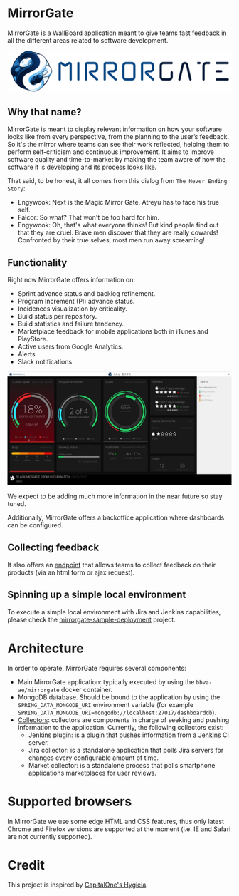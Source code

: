 # MirrorGate

MirrorGate is a WallBoard application meant to give teams fast feedback in all the different areas related to software development.

![MirrorGate](./assets/img/logo.png)

## Why that name?

MirrorGate is meant to display relevant information on how your software looks like from every perspective, from the planning to the user’s feedback. So it's the mirror where teams can see their work reflected, helping them to perform self-criticism and continuous improvement. It aims to improve software quality and time-to-market by making the team aware of how the software it is developing and its process looks like.

That said, to be honest, it all comes from this dialog from `The Never Ending Story`:

* Engywook: Next is the Magic Mirror Gate. Atreyu has to face his true self.
* Falcor: So what? That won't be too hard for him.
* Engywook: Oh, that's what everyone thinks! But kind people find out that they are cruel. Brave men discover that they are really cowards! Confronted by their true selves, most men run away screaming!

## Functionality

Right now MirrorGate offers information on:
- Sprint advance status and backlog refinement.
- Program Increment (PI) advance status.
- Incidences visualization by criticality.
- Build status per repository.
- Build statistics and failure tendency.
- Marketplace feedback for mobile applications both in iTunes and PlayStore.
- Active users from Google Analytics.
- Alerts.
- Slack notifications.

![ScreenCatpure](./assets/img/screencapture.png)

We expect to be adding much more information in the near future so stay tuned.

Additionally, MirrorGate offers a backoffice application where dashboards can be configured.

## Collecting feedback

It also offers an [endpoint](./collect-feedback.md) that allows teams to collect feedback on their products (via an html form or ajax request).

## Spinning up a simple local environment

To execute a simple local environment with Jira and Jenkins capabilities, please check the [mirrorgate-sample-deployment](https://github.com/BBVA/mirrorgate-sample-deployment) project.


# Architecture

In order to operate, MirrorGate requires several components:

- Main MirrorGate application: typically executed by using the `bbva-ae/mirrorgate` docker container.
- MongoDB database. Should be bound to the application by using the `SPRING_DATA_MONGODB_URI` environment variable (for example `SPRING_DATA_MONGODB_URI=mongodb://localhost:27017/dashboarddb`).
- [Collectors](https://github.com/BBVA?utf8=%E2%9C%93&q=mirrorgate%20collector&type=&language=): collectors are components in charge of seeking and pushing information to the application. Currently, the following collectors exist:
    - Jenkins plugin: is a plugin that pushes information from a Jenkins CI server.
    - Jira collector: is a standalone application that polls Jira servers for changes every configurable amount of time.
    - Market collector: is a standalone process that polls smartphone applications marketplaces for user reviews.

# Supported browsers

In MirrorGate we use some edge HTML and CSS features, thus only latest Chrome and Firefox versions are supported at the moment (i.e. IE and Safari are not currently supported).

# Credit

This project is inspired by [CapitalOne's Hygieia](https://github.com/capitalone/Hygieia).